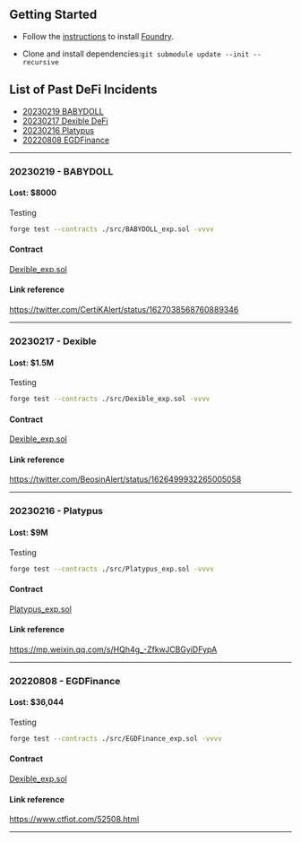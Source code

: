 ## Getting Started

- Follow the [instructions](https://book.getfoundry.sh/getting-started/installation.html) to install [Foundry](https://github.com/foundry-rs/foundry).

- Clone and install dependencies:`git submodule update --init --recursive`

## List of Past DeFi Incidents

- [20230219 BABYDOLL](#20230219---babydoll)  
- [20230217 Dexible DeFi](#20230217---dexible)  
- [20230216 Platypus](#20230216---platypus)  
- [20220808 EGDFinance](#20220808---egdfinance)

---

### 20230219 - BABYDOLL

#### Lost: $8000

Testing

```sh
forge test --contracts ./src/BABYDOLL_exp.sol -vvvv
```

#### Contract

[Dexible_exp.sol](src/BABYDOLL_exp.sol)

#### Link reference

<https://twitter.com/CertiKAlert/status/1627038568760889346>

---

### 20230217 - Dexible

#### Lost: $1.5M

Testing

```sh
forge test --contracts ./src/Dexible_exp.sol -vvvv
```

#### Contract

[Dexible_exp.sol](src/Dexible_exp.sol)

#### Link reference

<https://twitter.com/BeosinAlert/status/1626499932265005058>

---

### 20230216 - Platypus

#### Lost: $9M

Testing

```sh
forge test --contracts ./src/Platypus_exp.sol -vvvv
```

#### Contract

[Platypus_exp.sol](src/Platypus_exp.sol)

#### Link reference

<https://mp.weixin.qq.com/s/HQh4g_-ZfkwJCBGyiDFypA>

---

### 20220808 - EGDFinance

#### Lost: $36,044

Testing

```sh
forge test --contracts ./src/EGDFinance_exp.sol -vvvv
```

#### Contract

[Dexible_exp.sol](src/EGDFinance_exp.sol)

#### Link reference

<https://www.ctfiot.com/52508.html>

---
